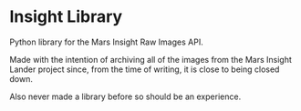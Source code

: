 # Insight Library

Python library for the Mars Insight Raw Images API.

Made with the intention of archiving all of the images from the Mars Insight
Lander project since, from the time of writing, it is close to being closed
down.

Also never made a library before so should be an experience.
